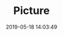 ---
weight: 1
images:
- /images/edited/37.jpeg
title: Picture
date: 2019-05-18 14:03:49
tags: [luminarneo,work,Pixel3XL,4.44,train]
---